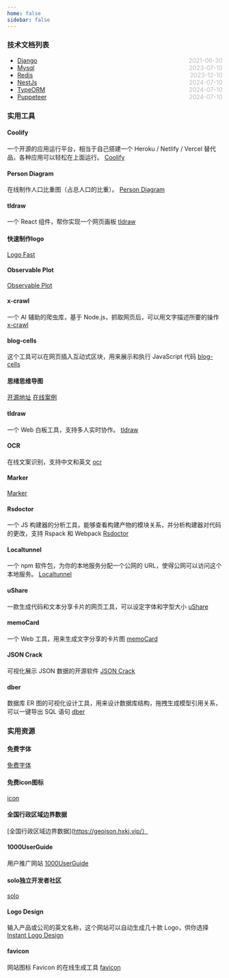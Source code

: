 ```yaml
---
home: false
sidebar: false
---
```


### 技术文档列表
* [Django](./Django)  <span style="color:#bbb; float:right">2021-06-30</span>
* [Mysql](./Mysql)  <span style="color:#bbb; float:right">2023-07-10</span>
* [Redis](./Redis)  <span style="color:#bbb; float:right">2023-12-10</span>
* [NestJs](./Nestjs)  <span style="color:#bbb; float:right">2024-07-10</span>
* [TypeORM](./TypeORM)  <span style="color:#bbb; float:right">2024-07-10</span>
* [Puppeteer](./Puppeteer)  <span style="color:#bbb; float:right">2024-07-10</span>

### 实用工具

#### Coolify
一个开源的应用运行平台，相当于自己搭建一个 Heroku / Netlify / Vercel 替代品，各种应用可以轻松在上面运行。
[Coolify](https://github.com/coollabsio/coolify)

#### Person Diagram
在线制作人口比重图（占总人口的比重）。
[Person Diagram](https://peoplegraphmaker.com/)

#### tldraw
一个 React 组件，帮你实现一个网页画板
[tldraw](https://peoplegraphmaker.com/)

#### 快速制作logo
[Logo Fast](https://shipfa.st/tools/logo-fast)

#### Observable Plot
[Observable Plot](https://observablehq.com/plot/)

#### x-crawl
一个 AI 辅助的爬虫库，基于 Node.js，抓取网页后，可以用文字描述所要的操作
[x-crawl](https://github.com/coder-hxl/x-crawl)

#### blog-cells
这个工具可以在网页插入互动式区块，用来展示和执行 JavaScript 代码
[blog-cells](https://github.com/rameshvarun/blog-cells)

#### 思绪思维导图
[开源地址](https://github.com/wanglin2/mind-map?tab=readme-ov-file)
[在线案例](https://wanglin2.github.io/mind-map/)

#### tldraw
一个 Web 白板工具，支持多人实时协作。
[tldraw](https://www.tldraw.com/)

#### OCR
在线文案识别，支持中文和英文
[ocr](https://ocr.plantree.me/ocr)

#### Marker
[Marker](https://github.com/VikParuchuri/marker)

#### Rsdoctor
一个 JS 构建器的分析工具，能够查看构建产物的模块关系，并分析构建器对代码的更改，支持 Rspack 和 Webpack
[Rsdoctor](https://github.com/web-infra-dev/rsdoctor)

#### Localtunnel
一个 npm 软件包，为你的本地服务分配一个公网的 URL，使得公网可以访问这个本地服务。
[Localtunnel](https://theboroer.github.io/localtunnel-www/)

#### uShare
一款生成代码和文本分享卡片的网页工具，可以设定字体和字型大小
[uShare](https://www.ushare.fun/editor)

#### memoCard
一个 Web 工具，用来生成文字分享的卡片图
[memoCard](https://memocard.net/)

#### JSON Crack
可视化展示 JSON 数据的开源软件
[JSON Crack](https://jsoncrack.com/editor)

#### dber
数据库 ER 图的可视化设计工具，用来设计数据库结构，拖拽生成模型引用关系，可以一键导出 SQL 语句
[dber](https://dber.tech/graphs)

### 实用资源

#### 免费字体
[免费字体](https://github.com/jaywcjlove/free-font)

#### 免费icon图标
[icon](https://www.iconbolt.com/)

#### 全国行政区域边界数据
[全国行政区域边界数据](https://geojson.hxkj.vip/）

#### 1000UserGuide
用户推广网站
[1000UserGuide](https://1000userguide.com/#/)

#### solo独立开发者社区
[solo](https://solo.xin/)

#### Logo Design
输入产品或公司的英文名称，这个网站可以自动生成几十款 Logo，供你选择
[Instant Logo Design](https://logomakerr.ai/make)

#### favicon
网站图标 Favicon 的在线生成工具
[favicon](https://favicon.io/favicon-converter/)

